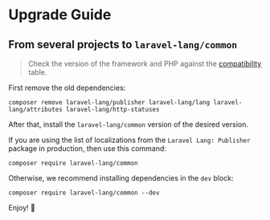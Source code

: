 # Upgrade Guide

## From several projects to `laravel-lang/common`

> Check the version of the framework and PHP against the [compatibility](../compatibility/common.md) table.

First remove the old dependencies:

```bash:no-line-numbers
composer remove laravel-lang/publisher laravel-lang/lang laravel-lang/attributes laravel-lang/http-statuses
```

After that, install the `laravel-lang/common` version of the desired version.

If you are using the list of localizations from the `Laravel Lang: Publisher` package in production, then use this command:

```bash:no-line-numbers
composer require laravel-lang/common
```

Otherwise, we recommend installing dependencies in the `dev` block:

```bash:no-line-numbers
composer require laravel-lang/common --dev
```

Enjoy! 🙂
